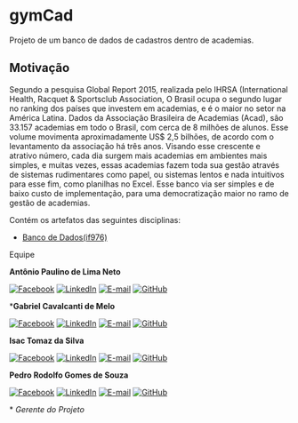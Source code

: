 # gymCad

Projeto de um banco de dados de cadastros dentro de academias.

## Motivação

Segundo a pesquisa Global Report 2015, realizada pelo IHRSA (International
Health, Racquet & Sportsclub Association, O Brasil ocupa o segundo lugar no
ranking dos países que investem em academias, e é o maior no setor na América
Latina. Dados da Associação Brasileira de Academias (Acad), são 33.157
academias em todo o Brasil, com cerca de 8 milhões de alunos. Esse volume
movimenta aproximadamente US$ 2,5 bilhões, de acordo com o levantamento da
associação há três anos. Visando esse crescente e atrativo número, cada dia
surgem mais academias em ambientes mais simples, e muitas vezes, essas
academias fazem toda sua gestão através de sistemas rudimentares como papel, ou
sistemas lentos e nada intuitivos para esse fim, como planilhas no Excel. Esse banco
via ser simples e de baixo custo de implementação, para uma democratização maior
no ramo de gestão de academias.


Contém os artefatos das seguintes disciplinas: 
- [Banco de Dados(if976)](http://www.cin.ufpe.br/~if976/)


Equipe

**Antônio Paulino de Lima Neto**

[![Facebook](https://img.icons8.com/material/32/000000/facebook.png)](
https://www.facebook.com/aplneto2 "Antonio Lima")
[![LinkedIn](https://img.icons8.com/material/32/000000/linkedin.png)](
https://www.linkedin.com/in/ant%C3%B4nio-paulino-5748ab168/)
[![E-mail](https://img.icons8.com/windows/32/000000/gmail.png)](
mailto:apln2@cin.ufpe.br "apln2@cin.ufpe.br")
[![GitHub](https://img.icons8.com/material/32/000000/github-2.png)](
https://github.com/aplneto "aplneto")

***Gabriel Cavalcanti de Melo**

[![Facebook](https://img.icons8.com/material/32/000000/facebook.png)](
https://www.facebook.com/gabriel.cavalcanti.7370 "Gabriel Cavalcanti")
[![LinkedIn](https://img.icons8.com/material/32/000000/linkedin.png)](
https://www.linkedin.com/in/gabriel-cavalcanti-a384b7170/ "Gabriel Cavalcanti")
[![E-mail](https://img.icons8.com/windows/32/000000/gmail.png)](
mailto:gcm2@cin.ufpe.br "gcm2@cin.ufpe.br")
[![GitHub](https://img.icons8.com/material/32/000000/github-2.png)](
https://github.com/GabrielCavalcanti13 "GabrielCavalcanti13")

**Isac Tomaz da Silva**

[![Facebook](https://img.icons8.com/material/32/000000/facebook.png)](
https://www.facebook.com/isacits "Isac Silva")
[![LinkedIn](https://img.icons8.com/material/32/000000/linkedin.png)](
https://www.linkedin.com/in/isac-silva-328881182)
[![E-mail](https://img.icons8.com/windows/32/000000/gmail.png)](
mailto:its@cin.ufpe.br "its@cin.ufpe.br")
[![GitHub](https://img.icons8.com/material/32/000000/github-2.png)](
https://github.com/isacits "isacits")

**Pedro Rodolfo Gomes de Souza**

[![Facebook](https://img.icons8.com/material/32/000000/facebook.png)](
https://www.facebook.com/pedrodesouzape "Pedro Rodolfo")
[![LinkedIn](https://img.icons8.com/material/32/000000/linkedin.png)](
www.linkedin.com/in/prgsouza "Pedro Rodolfo")
[![E-mail](https://img.icons8.com/windows/32/000000/gmail.png)](
mailto:rodolfo@cin.ufpe.br "rodolfo@cin.ufpe.br")
[![GitHub](https://img.icons8.com/material/32/000000/github-2.png)](
https://github.com/prgsouza "prgsouza")


\* _Gerente do Projeto_

